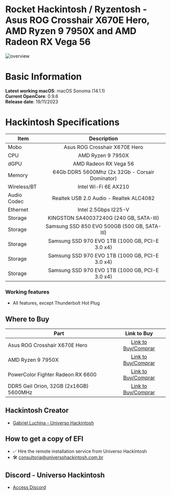 # Rocket Hackintosh / Ryzentosh - Asus ROG Crosshair X670E Hero, AMD Ryzen 9 7950X and AMD Radeon RX Vega 56

![overview](https://github.com/luchina-gabriel/EFI-ASUS-ROG-CROSSHAIR-X670E-HERO-AMD-RYZEN-9-7950X-RADEON-VEGA-56-PUBLIC/assets/23700365/8e319275-6d93-4de5-b651-8e473e690096)

# Basic Information

**Latest working macOS**: macOS Sonoma (14.1.1)
<br>
**Current OpenCore**: 0.9.6
<br>
**Release date**: 19/11/2023

# Hackintosh Specifications
|Item|Description|
|-|:-------:|
|Mobo|Asus ROG Crosshair X670E Hero|
|CPU|AMD Ryzen 9 7950X|
|dGPU|AMD Radeon RX Vega 56|
|Memory|64Gb DDR5 5600Mhz (2x 32Gb - Corsair Dominator)|
|Wireless/BT|Intel Wi-Fi 6E AX210|
|Audio Codec|Realtek USB 2.0 Audio - Realtek ALC4082|
|Ethernet|Intel 2.5Gbps I225-V|
|Storage|KINGSTON SA40037240G (240 GB, SATA-III)|
|Storage|Samsung SSD 850 EVO 500GB (500 GB, SATA-III)|
|Storage|Samsung SSD 970 EVO 1TB (1000 GB, PCI-E 3.0 x4)|
|Storage|Samsung SSD 970 EVO 1TB (1000 GB, PCI-E 3.0 x4)|
|Storage|Samsung SSD 970 EVO 1TB (1000 GB, PCI-E 3.0 x4)|

### Working features
- All features, except Thunderbolt Hot Plug

## Where to Buy

|Part|Link to Buy|
|-|:-------:|
|Asus ROG Crosshair X670E Hero|[Link to Buy/Comprar](https://hackintosh.one/s/5yc30)|
|AMD Ryzen 9 7950X|[Link to Buy/Comprar](https://hackintosh.one/s/5yc31)|
|PowerColor Fighter Radeon RX 6600|[Link to Buy/Comprar](https://hackintosh.one/s/5yc2e)|
|DDR5 Geil Orion, 32GB (2x16GB) 5600MHz|[Link to Buy/Comprar](https://hackintosh.one/s/5yc32)|

## Hackintosh Creator
- [Gabriel Luchina - Universo Hackintosh](https://luchina.com.br)

## How to get a copy of EFI
- ✅ Hire the remote installation service from Universo Hackintosh
- 🛠️ [consultoria@universohackintosh.com.br](mailto:consultoria@universohackintosh.com.br)

## Discord - Universo Hackintosh
- [Access Discord](https://discord.universohackintosh.com.br)

